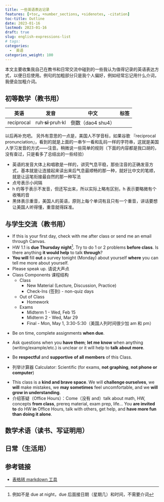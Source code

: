 ```yaml
---
title: 一些英语表达记录
features: [+toc, +number_sections, +sidenotes, -citation]
toc-title: Outline
date: 2023-01-16 
lastmod: 2023-01-16
draft: true
slug: english-expressions-list
# tags:
categories: 
  -  英语
categories_weight: 100
---
```



本文主要收集我自己在教书和日常交流中碰到的一些我认为值得记录的英语表达方式，以便日后使用。例句的加粗部分只是我个人偏好，例如经常忘记用什么介词，我便会加粗介词。

<!-- <div class="quote-right">

> 认识你自己。
> <div style="text-align: right"> ——〔古希腊〕阿波罗神庙的三句箴言之一</div>
> 
</div> -->

## 初等数学（教书用）
| 英语         | 发音             | 中文            | 标签 |
| ---------- | -------------- | ------------- | -- |
| reciprocal | ruh·**si**·pruh·kl | 倒数（dao4 shu4） |    |

以后再补充吧。 另外有意思的一点是，美国人不学音标，如果谷歌 『reciprocal pronunciation』，看到的就是上面的一串乍一看和乱码一样的字符串，这就是美国人学习发音的方式——注音。稍微说一些简单的规则（下面的内容都是我口胡的，没有查过，只是看多了总结出的一些经验）

* 英语的发音大体上和唱歌是一样的，讲究气息平稳，那些注音的正确发音方式，基本就是让连接起来读出来后气息最顺畅的那一种，就好比中文的笔顺，就是让运笔衔接最自然的那一种写法
* 点号表示小间隔
* h 约等于表示不发音，但还写出来，所以实际上略有区别，h 表示要略微有个收嘴的音
* 黑体表示重音，美国人的英语，原则上每个单词有且只有一个重音，讲话要想让美国人听得懂，重音就得踩准。

<!-- 所以看这个就知道实际上美国人的英语和我们学的英语，发音实际上很不一样[^a]。比如根据音标的方法来认读的话，re 是绝对不会发成  -->

<!-- [^a]:毕竟美国人的英语也只是英语的一种版本，也能理解 -->







## 与学生交流（教书用）

* If this is your first day, check with me after class or send me an email through Canvas.
* HW 1.1 is **due Thursday night**[^1]. Try to do 1 or 2 problems **before class**. Is there anything **it would help** to talk **through**?
* **You will** fill **out** a survey tonight (Monday) about yourself **where** you can tell me more about yourself.
* Please speak up. 请说大声点
* Class Components 课程结构
  * Class
    * New Material (Lecture, Discussion, Practice)
    * Check-Ins (签到) - non-quiz days  
  * Out of Class 
    * Homework
  * Exams
    * Midterm 1 - Wed, Feb 15
    * Midterm 2 - Wed, Mar 29
    * Final - Mon, May 1, 3:30-5:30（美国人列时间很少加 am 和 pm）

[^1]:  例如不是 due at night，due 后面接日期（星期几）和时间，不需要介词

* Be on time, complete assignments **when due**. 
* Ask questions when you **have them**; **let me know** when anything (writing/example/etc.) is unclear or it will help to **talk about more**.
* Be **respectful** and **supportive** **of all members** of this Class.

* 列举计算器 Calculator: Scientific (for exams, **not graphing**, **not phone or computer**)
<!-- [^2]: Check-in 指签到 -->

* This class is a **kind and brave space**. We will **challenge ourselves**, we **will** make mistakes, we **may sometimes** feel uncomfortable, and we **will grow in understanding**.
* 介绍答疑（Office Hours）：Come（没有 and）talk about math, HW, concepts **from class**, prereq material, exam prep, life... You **are invited to** do HW **in** Office Hours, talk with others, get help, and **have more fun than doing it alone**.


##  数学术语（读书、写证明用）





## 日常（生活用）



## 参考链接

* [表格转 markdown 工具](https://tabletomarkdown.com/convert-spreadsheet-to-markdown/)